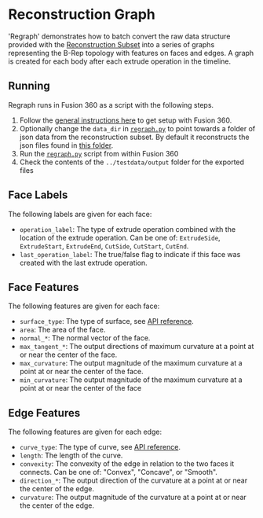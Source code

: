 # Reconstruction Graph
'Regraph' demonstrates how to batch convert the raw data structure provided with the [Reconstruction Subset](../../docs/reconstruction.md) into a series of graphs representing the B-Rep topology with features on faces and edges. A graph is created for each body after each extrude operation in the timeline.

## Running
Regraph runs in Fusion 360 as a script with the following steps.
1. Follow the [general instructions here](../) to get setup with Fusion 360.
2. Optionally change the `data_dir` in [`regraph.py`](regraph.py) to point towards a folder of json data from the reconstruction subset. By default it reconstructs the json files found in [this folder](../testdata).
3. Run the [`regraph.py`](regraph.py) script from within Fusion 360
4. Check the contents of the `../testdata/output` folder for the exported files

## Face Labels
The following labels are given for each face:
- `operation_label`: The type of extrude operation combined with the location of the extrude operation. Can be one of: `ExtrudeSide`, `ExtrudeStart`, `ExtrudeEnd`, `CutSide`, `CutStart`, `CutEnd`.
- `last_operation_label`: The true/false flag to indicate if this face was created with the last extrude operation.


## Face Features
The following features are given for each face:
- `surface_type`: The type of surface, see [API reference](https://help.autodesk.com/cloudhelp/ENU/Fusion-360-API/files/SurfaceTypes.htm).
- `area`: The area of the face.
- `normal_*`: The normal vector of the face.
- `max_tangent_*`: The output directions of maximum curvature at a point at or near the center of the face.
- `max_curvature`: The output magnitude of the maximum curvature at a point at or near the center of the face.
- `min_curvature`: The output magnitude of the maximum curvature at a point at or near the center of the face

## Edge Features
The following features are given for each edge:
- `curve_type`: The type of curve, see [API reference](https://help.autodesk.com/cloudhelp/ENU/Fusion-360-API/files/Curve3DTypes.htm).
- `length`: The length of the curve.
- `convexity`: The convexity of the edge in relation to the two faces it connects. Can be one of: "Convex", "Concave", or "Smooth".
- `direction_*`: The output direction of the curvature at a point at or near the center of the edge.
- `curvature`: The output magnitude of the curvature at a point at or near the center of the edge.

